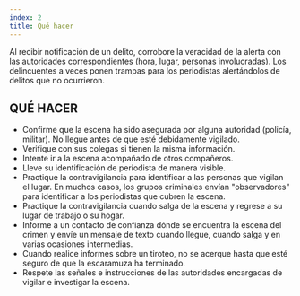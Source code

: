 ```yaml
---
index: 2
title: Qué hacer
---
```

Al recibir notificación de un delito, corrobore la veracidad de la alerta con las autoridades correspondientes (hora, lugar, personas involucradas). Los delincuentes a veces ponen trampas para los periodistas alertándolos de delitos que no ocurrieron.

## QUÉ HACER

* Confirme que la escena ha sido asegurada por alguna autoridad (policía, militar). No llegue antes de que esté debidamente vigilado.
* Verifique con sus colegas si tienen la misma información.
* Intente ir a la escena acompañado de otros compañeros.
* Lleve su identificación de periodista de manera visible.
* Practique la contravigilancia para identificar a las personas que vigilan el lugar. En muchos casos, los grupos criminales envían "observadores" para identificar a los periodistas que cubren la escena.
* Practique la contravigilancia cuando salga de la escena y regrese a su lugar de trabajo o su hogar.
* Informe a un contacto de confianza dónde se encuentra la escena del crimen y envíe un mensaje de texto cuando llegue, cuando salga y en varias ocasiones intermedias.
* Cuando realice informes sobre un tiroteo, no se acerque hasta que esté seguro de que la escaramuza ha terminado.
* Respete las señales e instrucciones de las autoridades encargadas de vigilar e investigar la escena.